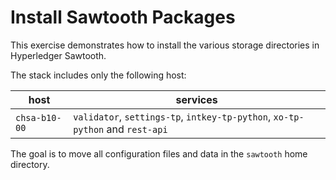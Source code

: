 # Install Sawtooth Packages

This exercise demonstrates how to install the various storage directories in Hyperledger Sawtooth.

The stack includes only the following host:

host | services
---- | --------
`chsa-b10-00` | `validator`, `settings-tp`, `intkey-tp-python`, `xo-tp-python` and `rest-api`

The goal is to move all configuration files and data in the `sawtooth` home directory.
